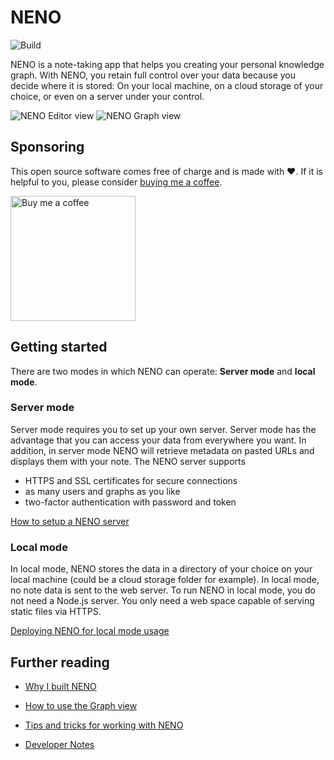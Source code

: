 # NENO

![Build](https://github.com/SebastianZimmer/neno/actions/workflows/build.yml/badge.svg)

NENO is a note-taking app that helps you creating your personal knowledge graph. With NENO, you retain full control over your data because you decide where it is stored: On your local machine, on a cloud storage of your choice, or even on a server under your control.

![NENO Editor view](./docs/img/editor%20view.png)
![NENO Graph view](./docs/img/graph%20view.png)

## Sponsoring

This open source software comes free of charge and is made with ❤️. If it is helpful to you, please consider [buying me a coffee](https://www.buymeacoffee.com/szimr).

[<img src="./docs/img/bmac%20button.png" alt="Buy me a coffee" width="200"/>](https://www.buymeacoffee.com/szimr)

## Getting started

There are two modes in which NENO can operate: **Server mode** and
**local mode**.

### Server mode

Server mode requires you to set up your own server.
Server mode has the advantage that you can access your data from everywhere you
want. In addition, in server mode NENO will retrieve metadata on pasted URLs
and displays them with your note.
The NENO server supports
* HTTPS and SSL certificates for secure connections
* as many users and graphs as you like
* two-factor authentication with password and token

[How to setup a NENO server](./docs/SettingUpNENOServer.md)

### Local mode

In local mode, NENO stores the data in a directory of your choice on your
local machine (could be a cloud storage folder for example).
In local mode, no note data is sent to the web server.
To run NENO in local mode, you do not need a Node.js server. You only need a
web space capable of serving static files via HTTPS.

[Deploying NENO for local mode usage](./docs/DeployNENOLocalMode.md)


## Further reading

* [Why I built NENO](https://webaudiotech.com/2021/02/13/serendipity-and-the-most-detailed-map-of-my-knowledge-that-ever-existed/)

* [How to use the Graph view](./docs/GraphViewManual.md)

* [Tips and tricks for working with NENO](./docs/TipsAndTricks.md)

* [Developer Notes](./docs/DeveloperNotes.md)
